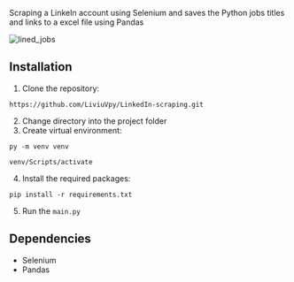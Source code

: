 Scraping a LinkeIn account using Selenium and saves the Python jobs titles and links to a excel file using Pandas

![lined_jobs](https://github.com/user-attachments/assets/62a5c682-9144-4bf7-896b-0b8236638f41)


## Installation
1. Clone the repository: 
```
https://github.com/LiviuVpy/LinkedIn-scraping.git
```
2. Change directory into the project folder
3. Create virtual environment: 
```
py -m venv venv
``` 
```
venv/Scripts/activate
```
4. Install the required packages: 
```
pip install -r requirements.txt
```
5. Run the `main.py`

## Dependencies

- Selenium
- Pandas

